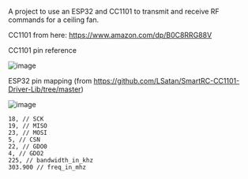 A project to use an ESP32 and CC1101 to transmit and receive RF commands for a ceiling fan.

CC1101 from here: https://www.amazon.com/dp/B0C8RRG88V

CC1101 pin reference

![image](https://github.com/iamjoshk/home-assistant-collection/assets/28068117/2812e21e-8c56-4ca1-a945-5a1c3f9465d6)

ESP32 pin mapping (from https://github.com/LSatan/SmartRC-CC1101-Driver-Lib/tree/master)

![image](https://github.com/iamjoshk/home-assistant-collection/assets/28068117/3e9dd5a0-52a7-4813-874a-ccd67b5ba4ca)


```
18, // SCK
19, // MISO
23, // MOSI
5, // CSN
22, // GDO0
4, // GDO2
225, // bandwidth_in_khz
303.900 // freq_in_mhz
```
